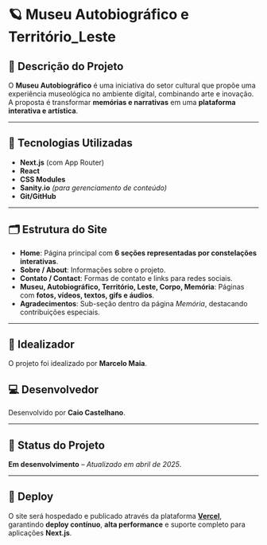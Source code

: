 # 🪐 Museu Autobiográfico e Território_Leste

## 📝 Descrição do Projeto

O **Museu Autobiográfico** é uma iniciativa do setor cultural que propõe uma experiência museológica no ambiente digital, combinando arte e inovação. A proposta é transformar **memórias e narrativas** em uma **plataforma interativa e artística**.

---

## 🧰 Tecnologias Utilizadas

- **Next.js** (com App Router)  
- **React**  
- **CSS Modules**  
- **Sanity.io** *(para gerenciamento de conteúdo)*  
- **Git/GitHub**  

---

## 🗂️ Estrutura do Site

- **Home**: Página principal com **6 seções representadas por constelações interativas**.  
- **Sobre / About**: Informações sobre o projeto.  
- **Contato / Contact**: Formas de contato e links para redes sociais.  
- **Museu, Autobiográfico, Território, Leste, Corpo, Memória**: Páginas com **fotos, vídeos, textos, gifs e áudios**.  
- **Agradecimentos**: Sub-seção dentro da página *Memória*, destacando contribuições especiais.  

---

## 👤 Idealizador

O projeto foi idealizado por **Marcelo Maia**.

## 💻 Desenvolvedor

Desenvolvido por **Caio Castelhano**.

---

## 🚧 Status do Projeto

**Em desenvolvimento** – *Atualizado em abril de 2025*.

---

## 🚀 Deploy

O site será hospedado e publicado através da plataforma **[Vercel](https://vercel.com/)**, garantindo **deploy contínuo**, **alta performance** e suporte completo para aplicações **Next.js**.
